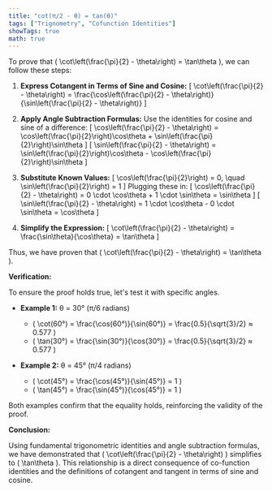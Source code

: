 ```yaml
---
title: "cot(π/2 - θ) = tan(θ)"
tags: ["Trignometry", "Cofunction Identities"]
showTags: true
math: true
---
```




To prove that \( \cot\left(\frac{\pi}{2} - \theta\right) = \tan\theta \), we can follow these steps:

1. **Express Cotangent in Terms of Sine and Cosine:**
   \[
   \cot\left(\frac{\pi}{2} - \theta\right) = \frac{\cos\left(\frac{\pi}{2} - \theta\right)}{\sin\left(\frac{\pi}{2} - \theta\right)}
   \]

2. **Apply Angle Subtraction Formulas:**
   Use the identities for cosine and sine of a difference:
   \[
   \cos\left(\frac{\pi}{2} - \theta\right) = \cos\left(\frac{\pi}{2}\right)\cos\theta + \sin\left(\frac{\pi}{2}\right)\sin\theta
   \]
   \[
   \sin\left(\frac{\pi}{2} - \theta\right) = \sin\left(\frac{\pi}{2}\right)\cos\theta - \cos\left(\frac{\pi}{2}\right)\sin\theta
   \]

3. **Substitute Known Values:**
   \[
   \cos\left(\frac{\pi}{2}\right) = 0, \quad \sin\left(\frac{\pi}{2}\right) = 1
   \]
   Plugging these in:
   \[
   \cos\left(\frac{\pi}{2} - \theta\right) = 0 \cdot \cos\theta + 1 \cdot \sin\theta = \sin\theta
   \]
   \[
   \sin\left(\frac{\pi}{2} - \theta\right) = 1 \cdot \cos\theta - 0 \cdot \sin\theta = \cos\theta
   \]

4. **Simplify the Expression:**
   \[
   \cot\left(\frac{\pi}{2} - \theta\right) = \frac{\sin\theta}{\cos\theta} = \tan\theta
   \]

Thus, we have proven that \( \cot\left(\frac{\pi}{2} - \theta\right) = \tan\theta \).

**Verification:**

To ensure the proof holds true, let's test it with specific angles.

- **Example 1:** θ = 30° (π/6 radians)
  - \( \cot(60°) = \frac{\cos(60°)}{\sin(60°)} = \frac{0.5}{\sqrt{3}/2} ≈ 0.577 \)
  - \( \tan(30°) = \frac{\sin(30°)}{\cos(30°)} = \frac{0.5}{\sqrt{3}/2} ≈ 0.577 \)

- **Example 2:** θ = 45° (π/4 radians)
  - \( \cot(45°) = \frac{\cos(45°)}{\sin(45°)} = 1 \)
  - \( \tan(45°) = \frac{\sin(45°)}{\cos(45°)} = 1 \)

Both examples confirm that the equality holds, reinforcing the validity of the proof.

**Conclusion:**

Using fundamental trigonometric identities and angle subtraction formulas, we have demonstrated that \( \cot\left(\frac{\pi}{2} - \theta\right) \) simplifies to \( \tan\theta \). This relationship is a direct consequence of co-function identities and the definitions of cotangent and tangent in terms of sine and cosine.
